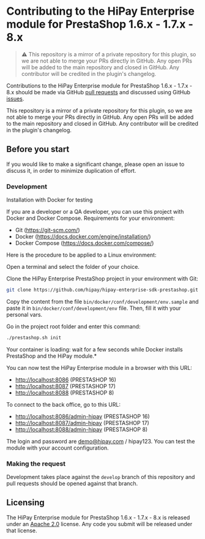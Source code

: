 # Contributing to the HiPay Enterprise module for PrestaShop 1.6.x - 1.7.x - 8.x

> :warning: This repository is a mirror of a private repository for this plugin, so we are not able to merge your PRs directly in GitHub. Any open PRs will be added to the main repository and closed in GitHub. Any contributor will be credited in the plugin's changelog.

Contributions to the HiPay Enterprise module for PrestaShop 1.6.x - 1.7.x - 8.x should be made via GitHub [pull requests][pull-requests] and discussed using GitHub [issues][issues].

This repository is a mirror of a private repository for this plugin, so we are not able to merge your PRs directly in GitHub. Any open PRs will be added to the main repository and closed in GitHub. Any contributor will be credited in the plugin's changelog.

## Before you start

If you would like to make a significant change, please open
an issue to discuss it, in order to minimize duplication of effort.

### Development

Installation with Docker for testing

If you are a developer or a QA developer, you can use this project with Docker and Docker Compose.
Requirements for your environment:

- Git (<https://git-scm.com/>)
- Docker (<https://docs.docker.com/engine/installation/>)
- Docker Compose (<https://docs.docker.com/compose/>)

Here is the procedure to be applied to a Linux environment:

Open a terminal and select the folder of your choice.

Clone the HiPay Enterprise PrestaShop project in your environment with Git:

```sh
git clone https://github.com/hipay/hipay-enterprise-sdk-prestashop.git
```

Copy the content from the file `bin/docker/conf/development/env.sample` and paste it in `bin/docker/conf/development/env` file.
Then, fill it with your personal vars.

Go in the project root folder and enter this command:

```sh
./prestashop.sh init
```

Your container is loading: wait for a few seconds while Docker installs PrestaShop and the HiPay module.*

You can now test the HiPay Enterprise module in a browser with this URL:

- <http://localhost:8086> (PRESTASHOP 16)
- <http://localhost:8087> (PRESTASHOP 17)
- <http://localhost:8088> (PRESTASHOP 8)

To connect to the back office, go to this URL:

- <http://localhost:8086/admin-hipay> (PRESTASHOP 16)
- <http://localhost:8087/admin-hipay> (PRESTASHOP 17)
- <http://localhost:8088/admin-hipay> (PRESTASHOP 8)

The login and password are demo@hipay.com / hipay123.
You can test the module with your account configuration.

### Making the request

Development takes place against the `develop` branch of this repository and pull requests should be opened against that branch.

## Licensing

The HiPay Enterprise module for PrestaShop 1.6.x - 1.7.x - 8.x is released under an [Apache 2.0][project-license] license. Any code you submit will be released under that license.

[project-license]: LICENSE.md

[pull-requests]: https://github.com/hipay/hipay-enterprise-sdk-prestashop/pulls

[issues]: https://github.com/hipay/hipay-enterprise-sdk-prestashop/issues
